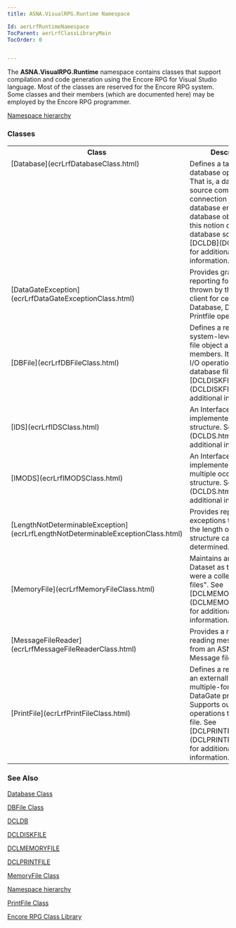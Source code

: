 ```yaml
---
title: ASNA.VisualRPG.Runtime Namespace

Id: aerLrfRuntimeNamespace
TocParent: aerLrfClassLibraryMain
TocOrder: 0


---
```


The **ASNA.VisualRPG.Runtime** namespace contains classes that support compilation and code generation using the Encore RPG for Visual Studio language. Most of the classes are reserved for the Encore RPG system. Some classes and their members (which are documented here) may be employed by the Encore RPG programmer. 

[Namespace hierarchy](ecrLrfAsnaVisualRPGRuntimeHierarchy.html) 

### Classes
<table class="dtTABLE" id="Table2" cellspacing="0">
                <tr valign="top">
                    <th colspan="1" rowspan="1" style="width: 22%">
                        Class
                    </th>
                    <th colspan="1" rowspan="1" width="50%">
                        Description
                    </th>
                </tr>
                <tr valign="top">
                    <td colspan="1" rowspan="1" style="width: 22%">
                        [Database](ecrLrfDatabaseClass.html)
                    </td>
                    <td colspan="1" rowspan="1" width="50%">
                        Defines a target for database operations. That is, a database source comprises
                        a connection to a database engine. The database object models this notion of a
                        database source.  See [DCLDB](DCLDB.html) for additional
                        information.
                    </td>
                </tr>
                <tr>
                    <td colspan="1" rowspan="1" style="width: 22%">
                        [DataGateException](ecrLrfDataGateExceptionClass.html)
                    </td>
                    <td colspan="1" rowspan="1" width="50%">
                        Provides granular reporting for exceptions thrown by the DataGate
                        client for certain Database, DBFile and Printfile operations.
                    </td>
                </tr>
                <tr>
                    <td colspan="1" rowspan="1" style="width: 22%">
                        [DBFile](ecrLrfDBFileClass.html)
                    </td>
                    <td colspan="1" rowspan="1" width="50%">
                        Defines a reference to a system-level database file object and its members. It
                        supports I/O operations to a database file.  See [DCLDISKFILE](DCLDISKFILE.html) for additional information.
                    </td>
                </tr>
                <tr>
                    <td colspan="1" rowspan="1" style="width: 22%">
                        [IDS](ecrLrfIDSClass.html)
                    </td>
                    <td colspan="1" rowspan="1" width="50%">
                        An Interface implemented by a data structure.  See [DCLDS](DCLDS.html) for additional information.
                    </td>
                </tr>
                <tr>
                    <td colspan="1" rowspan="1" style="width: 22%">
                        [IMODS](ecrLrfIMODSClass.html)
                    </td>
                    <td colspan="1" rowspan="1" width="50%">
                        An Interface implemented by a multiple occurance data
                        structure.  See [DCLDS](DCLDS.html) for additional information.
                    </td>
                </tr>
                <tr>
                    <td colspan="1" rowspan="1" style="width: 22%">
                        [LengthNotDeterminableException](ecrLrfLengthNotDeterminableExceptionClass.html)
                    </td>
                    <td colspan="1" rowspan="1" width="50%">
                        Provides reporting for exceptions thrown when the length of a data
                        structure cannot be determined.
                    </td>
                </tr>
                <tr>
                    <td colspan="1" rowspan="1" style="width: 22%">
                        [MemoryFile](ecrLrfMemoryFileClass.html)
                    </td>
                    <td colspan="1" rowspan="1" width="50%">
                        Maintains an ADO.NET Dataset as though it were a collection of "flat
                        files". See [DCLMEMORYFILE](DCLMEMORYFILE.html) for additional
                        information.
                    </td>
                </tr>
                <tr>
                    <td colspan="1" rowspan="1" style="width: 22%">
                        [MessageFileReader](ecrLrfMessageFileReaderClass.html)
                    </td>
                    <td colspan="1" rowspan="1" width="50%">
                        Provides a method for reading message text from an ASNA .amf
                        Message file.
                    </td>
                </tr>
                <tr>
                    <td colspan="1" rowspan="1" style="width: 22%">
                        [PrintFile](ecrLrfPrintFileClass.html)
                    </td>
                    <td colspan="1" rowspan="1" width="50%">
                        Defines a reference to an externally described, multiple-format
                        DataGate printer file. Supports output operations to the printer file. 
                        See [DCLPRINTFILE](DCLPRINTFILE.html) for additional information.
                    </td>
                </tr>
</table>

### See Also
[Database Class](ecrLrfDatabaseClass.html)

[DBFile Class](ecrLrfDBFileClass.html)

[DCLDB](DCLDB.html)

[DCLDISKFILE](DCLDISKFILE.html)

[DCLMEMORYFILE](DCLMEMORYFILE.html)

[DCLPRINTFILE](DCLPRINTFILE.html)

[MemoryFile Class](ecrLrfMemoryFileClass.html)

[Namespace hierarchy](ecrLrfAsnaVisualRPGRuntimeHierarchy.html)

[PrintFile Class](ecrLrfPrintFileClass.html)

[Encore RPG Class Library](ecrLrfClassLibraryMain.html) 
